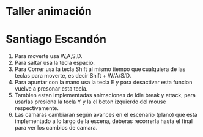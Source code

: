 # Taller animación 
# Santiago Escandón
1. Para moverte usa W,A,S,D.
2. Para saltar usa la tecla espacio.
3. Para Correr usa la tecla Shift al mismo tiempo que cualquiera de las teclas para moverte, es decir Shift + W/A/S/D.
4. Para apuntar con la mano usa la tecla E y para desactivar esta funcion vuelve a presonar esta tecla.
5. Tambien estan implementadas animaciones de Idle break y attack, para usarlas presiona la tecla Y y la el boton izquierdo del mouse respectivamente.
6. Las camaras cambiaran según avances en el escenario (plano) que esta implementado a lo largo de la escena, deberas recorrerla hasta el final para ver los cambios de camara.



